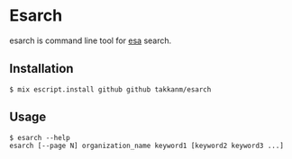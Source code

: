 # Esarch

esarch is command line tool for [esa](https://esa.io) search.

## Installation

```shell
$ mix escript.install github github takkanm/esarch
```

## Usage

```
$ esarch --help
esarch [--page N] organization_name keyword1 [keyword2 keyword3 ...]
```


